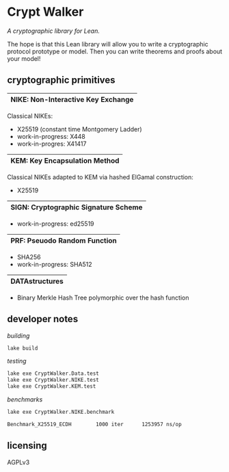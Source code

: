 # Crypt Walker

*A cryptographic library for Lean.*


The hope is that this Lean library will allow you to
write a cryptographic protocol prototype or model.
Then you can write theorems and proofs about your model!


## cryptographic primitives

| NIKE: Non-Interactive Key Exchange |
|:---:|

Classical NIKEs:
* X25519 (constant time Montgomery Ladder)
* work-in-progress: X448
* work-in-progres: X41417

| KEM: Key Encapsulation Method |
|:---:|

Classical NIKEs adapted to KEM via hashed ElGamal construction:
* X25519

| SIGN: Cryptographic Signature Scheme |
|:---:|
* work-in-progress: ed25519

| PRF: Pseuodo Random Function |
|:---:|
* SHA256
* work-in-progress: SHA512

| DATAstructures |
|:---:|
* Binary Merkle Hash Tree polymorphic over the hash function


## developer notes

*building*

```bash
lake build
```

*testing*

```bash
lake exe CryptWalker.Data.test
lake exe CryptWalker.NIKE.test
lake exe CryptWalker.KEM.test
```

*benchmarks*

```bash
lake exe CryptWalker.NIKE.benchmark

Benchmark_X25519_ECDH        1000 iter      1253957 ns/op
```

## licensing

AGPLv3

